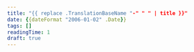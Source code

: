 ```yaml
---
title: "{{ replace .TranslationBaseName "-" " " | title }}"
date: {{dateFormat "2006-01-02" .Date}}
tags: []
readingTime: 1
draft: true
---
```

